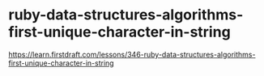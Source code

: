# ruby-data-structures-algorithms-first-unique-character-in-string

https://learn.firstdraft.com/lessons/346-ruby-data-structures-algorithms-first-unique-character-in-string
